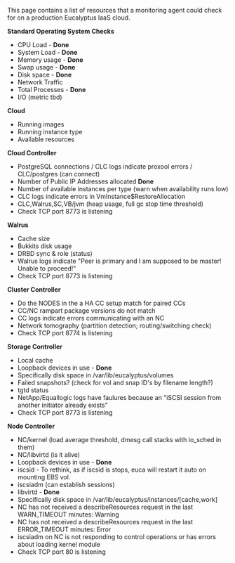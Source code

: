 This page contains a list of resources that a monitoring agent could check for on a production Eucalyptus IaaS cloud.

**Standard Operating System Checks**
* CPU Load - **Done**
* System Load - **Done**
* Memory usage - **Done**
* Swap usage - **Done**
* Disk space - **Done**
* Network Traffic
* Total Processes - **Done**
* I/O (metric tbd) 

**Cloud**
* Running images
* Running instance type
* Available resources

**Cloud Controller**
* PostgreSQL connections / CLC logs indicate proxool errors / CLC/postgres (can connect)
* Number of Public IP Addresses allocated **Done**
* Number of available instances per type (warn when availability runs low)
* CLC logs indicate errors in VmInstance$RestoreAllocation
* CLC,Walrus,SC,VB/jvm (heap usage, full gc stop time threshold)
* Check TCP port 8773 is listening

**Walrus**
* Cache size
* Bukkits disk usage
* DRBD sync & role (status) 
* Walrus logs indicate "Peer is primary and I am supposed to be
master! Unable to proceed!"
* Check TCP port 8773 is listening

**Cluster Controller**
* Do the NODES in the a HA CC setup match for paired CCs
* CC/NC rampart package versions do not match
* CC logs indicate errors communicating with an NC
* Network tomography (partition detection; routing/switching check)
* Check TCP port 8774 is listening

**Storage Controller**
* Local cache
* Loopback devices in use - **Done**
* Specifically disk space in /var/lib/eucalyptus/volumes
* Failed snapshots? (check for vol and snap ID's by filename length?)
* tgtd status
* NetApp/Equallogic logs have  faulures because an "iSCSI session from
another initiator already exists"
* Check TCP port 8773 is listening

**Node Controller**
* NC/kernel (load average threshold, dmesg call stacks with io_sched in them)
* NC/libvirtd (is it alive)
* Loopback devices in use - **Done**
* iscsid - To rethink, as if iscsid is stops, euca will restart it auto on mounting EBS vol.
* iscsiadm (can establish sessions)
* libvirtd - **Done**
* Specifically disk space in /var/lib/eucalyptus/instances/[cache,work]
* NC has not received a describeResources request in the last
WARN_TIMEOUT minutes: Warning
* NC has not received a describeResources request in the last
ERROR_TIMEOUT minutes: Error
* iscsiadm on NC is not responding to control operations or has
errors about loading kernel module
* Check TCP port 80 is listening
